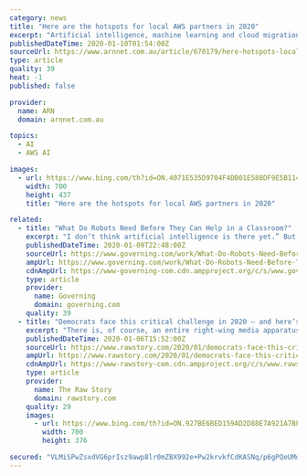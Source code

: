 ```yaml
---
category: news
title: "Here are the hotspots for local AWS partners in 2020"
excerpt: "Artificial intelligence, machine learning and cloud migration are expected to be among the hotspots for Amazon Web Services (AWS) partners in the local market this year, according to the cloud giant’s head of partnerships and alliances in Australia and New Zealand, Corrie Briscoe. Speaking to ARN in the wake of the vendor’s annual AWS re ..."
publishedDateTime: 2020-01-10T01:54:00Z
sourceUrl: https://www.arnnet.com.au/article/670179/here-hotspots-local-aws-partners-2020/
type: article
quality: 39
heat: -1
published: false

provider:
  name: ARN
  domain: arnnet.com.au

topics:
  - AI
  - AWS AI

images:
  - url: https://www.bing.com/th?id=ON.4071E535D9704F4DB01E588DF9E5B114
    width: 700
    height: 437
    title: "Here are the hotspots for local AWS partners in 2020"

related:
  - title: "What Do Robots Need Before They Can Help in a Classroom?"
    excerpt: "I don’t think artificial intelligence is there yet.” But researchers are trying to get there. Consider the work of Cynthia Breazeal, an associate professor of Media Arts and Sciences at the MIT Media Lab, who leads the Personal Robots group. The group is conducting randomized control trials of the use of an AI-powered, teddy bear-sized and ..."
    publishedDateTime: 2020-01-09T22:48:00Z
    sourceUrl: https://www.governing.com/work/What-Do-Robots-Need-Before-They-Can-Help-in-a-Classroom.html
    ampUrl: https://www.governing.com/work/What-Do-Robots-Need-Before-They-Can-Help-in-a-Classroom.html?AMP
    cdnAmpUrl: https://www-governing-com.cdn.ampproject.org/c/s/www.governing.com/work/What-Do-Robots-Need-Before-They-Can-Help-in-a-Classroom.html?AMP
    type: article
    provider:
      name: Governing
      domain: governing.com
    quality: 39
  - title: "Democrats face this critical challenge in 2020 — and here’s what they must do to inspire their voters"
    excerpt: "There is, of course, an entire right-wing media apparatus built on the recognition that the conservative audience is ready-made for programming that stokes a sense of fear, unfairness, and outrage. The liberal audience…not so much. This is why inflammatory conservative radio thrived while “Air America” failed, and why Fox News continues ..."
    publishedDateTime: 2020-01-06T15:52:00Z
    sourceUrl: https://www.rawstory.com/2020/01/democrats-face-this-critical-challenge-in-2020-and-heres-what-they-must-do-to-inspire-their-voters/
    ampUrl: https://www.rawstory.com/2020/01/democrats-face-this-critical-challenge-in-2020-and-heres-what-they-must-do-to-inspire-their-voters/amp/
    cdnAmpUrl: https://www-rawstory-com.cdn.ampproject.org/c/s/www.rawstory.com/2020/01/democrats-face-this-critical-challenge-in-2020-and-heres-what-they-must-do-to-inspire-their-voters/amp/
    type: article
    provider:
      name: The Raw Story
      domain: rawstory.com
    quality: 29
    images:
      - url: https://www.bing.com/th?id=ON.927BE6BED159AD2D88E7A921A7BF1791
        width: 700
        height: 376

secured: "VLMiSPwZsxdVG6prIsz9awp8lr0mZBX992e+Pw2krvkfCdKASNq/p6gPQeUMda0kk51SAMLtAUOb9NPIi+26VoAgT8gSCsWTfOAv3uVmKnajkd/LBo1S58EUjbxDswbXTBmhuVdTjkiwG5SEVPWSMczCanRPLxdDl6nZtiHieYnC6N3IZOm9dw/046bSzewidywCHO65MBRT0iZEg7d7WMIk9shOqp7toRl9KD1UVLJCr5S00dno8PL+b4+7EN1jG1XfSAcQPos4NZ0mpllu8A==;Ttg2kf9jWAOUm7MSg6o1Ng=="
---
```


